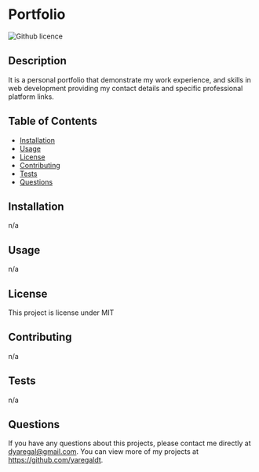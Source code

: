 # Portfolio

![Github licence](http://img.shields.io/badge/license-MIT-blue.svg)

## Description

It is a personal portfolio that demonstrate my work experience, and skills in web development providing my contact details and specific professional platform links.

## Table of Contents

- [Installation](#installation)
- [Usage](#usage)
- [License](#license)
- [Contributing](#contributing)
- [Tests](#tests)
- [Questions](#questions)

## Installation

n/a

## Usage

n/a

## License

This project is license under MIT

## Contributing

n/a

## Tests

n/a

## Questions

If you have any questions about this projects, please contact me directly at dyaregal@gmail.com. You can view more of my projects at https://github.com/yaregaldt.
